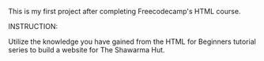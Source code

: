 This is my first project after completing Freecodecamp's HTML course.

INSTRUCTION:

Utilize the knowledge you have gained from the HTML for Beginners tutorial series to build a website for The Shawarma Hut.
